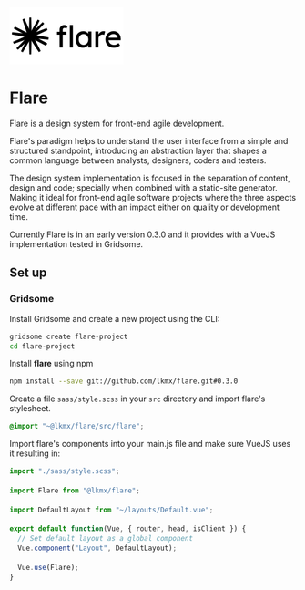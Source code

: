 ![Flare](./flare.png)

# Flare

Flare is a design system for front-end agile development. 

Flare's paradigm helps to understand the user interface from a simple and structured standpoint, introducing an abstraction layer that shapes a common language between analysts, designers, coders and testers.

The design system implementation is focused in the separation of content, design and code; specially when combined with a static-site generator. Making it ideal for front-end agile software projects where the three aspects evolve at different pace with an impact either on quality or development time.

Currently Flare is in an early version 0.3.0 and it provides with a VueJS implementation tested in Gridsome.

## Set up

### Gridsome

Install Gridsome and create a new project using the CLI:

````bash
gridsome create flare-project
cd flare-project
````

Install **flare** using npm

````bash
npm install --save git://github.com/lkmx/flare.git#0.3.0
````

Create a file `sass/style.scss` in your `src` directory and import flare's stylesheet.

````scss
@import "~@lkmx/flare/src/flare";
````

Import flare's components into your main.js file and make sure VueJS uses it resulting in:

````javascript
import "./sass/style.scss";

import Flare from "@lkmx/flare";

import DefaultLayout from "~/layouts/Default.vue";

export default function(Vue, { router, head, isClient }) {
  // Set default layout as a global component
  Vue.component("Layout", DefaultLayout);

  Vue.use(Flare);
}
````

